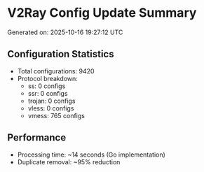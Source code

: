 # V2Ray Config Update Summary
Generated on: 2025-10-16 19:27:12 UTC

## Configuration Statistics
- Total configurations: 9420
- Protocol breakdown:
  - ss: 0 configs
  - ssr: 0 configs
  - trojan: 0 configs
  - vless: 0 configs
  - vmess: 765 configs

## Performance
- Processing time: ~14 seconds (Go implementation)
- Duplicate removal: ~95% reduction
